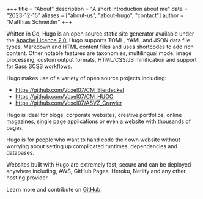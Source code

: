 +++
title = "About"
description = "A short introduction about me"
date = "2023-12-15"
aliases = ["about-us", "about-hugo", "contact"]
author = "Matthias Schneider"
+++

Written in Go, Hugo is an open source static site generator available under the [Apache Licence 2.0.](https://github.com/gohugoio/hugo/blob/master/LICENSE) Hugo supports TOML, YAML and JSON data file types, Markdown and HTML content files and uses shortcodes to add rich content. Other notable features are taxonomies, multilingual mode, image processing, custom output formats, HTML/CSS/JS minification and support for Sass SCSS workflows.

Hugo makes use of a variety of open source projects including:

* https://github.com/Voxel07/CM_Bierdeckel
* https://github.com/Voxel07/CM_HUGO
* https://github.com/Voxel07/ASVZ_Crawler

Hugo is ideal for blogs, corporate websites, creative portfolios, online magazines, single page applications or even a website with thousands of pages.

Hugo is for people who want to hand code their own website without worrying about setting up complicated runtimes, dependencies and databases.

Websites built with Hugo are extremely fast, secure and can be deployed anywhere including, AWS, GitHub Pages, Heroku, Netlify and any other hosting provider.

Learn more and contribute on [GitHub](https://github.com/gohugoio).
